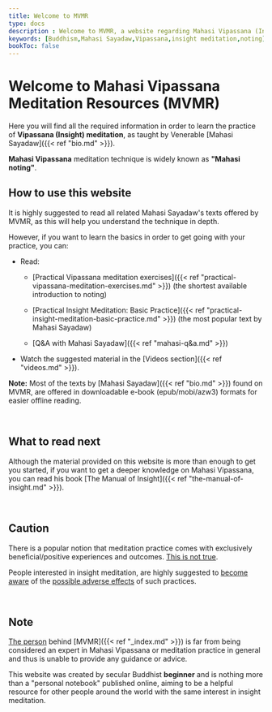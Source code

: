 ```yaml
---
title: Welcome to MVMR
type: docs
description : Welcome to MVMR, a website regarding Mahasi Vipassana (Insight) meditation
keywords: [Buddhism,Mahasi Sayadaw,Vipassana,insight meditation,noting] 
bookToc: false
---
```


# Welcome to Mahasi Vipassana Meditation Resources (MVMR)

Here you will find all the required information in order to learn the practice of **Vipassana (Insight) meditation**, as taught by Venerable [Mahasi Sayadaw]({{< ref "bio.md" >}}).

**Mahasi Vipassana** meditation technique is widely known as **"Mahasi noting"**.


## How to use this website

It is highly suggested to read all related Mahasi Sayadaw's texts offered by MVMR, as this will help you understand the technique in depth. 

However, if you want to learn the basics in order to get going with your practice, you can:

- Read: 

  - [Practical Vipassana meditation exercises]({{< ref "practical-vipassana-meditation-exercises.md" >}}) (the shortest available introduction to noting)

  - [Practical Insight Meditation: Basic Practice]({{< ref "practical-insight-meditation-basic-practice.md" >}}) (the most popular text by Mahasi Sayadaw)
  - [Q&A with Mahasi Sayadaw]({{< ref "mahasi-q&a.md" >}})


- Watch the suggested material in the [Videos section]({{< ref "videos.md" >}}).


**Note:** Most of the texts by [Mahasi Sayadaw]({{< ref "bio.md" >}}) found on MVMR, are offered in downloadable e-book (epub/mobi/azw3) formats for easier offline reading.

&nbsp;
## What to read next

Although the material provided on this website is more than enough to get you started, if you want to get a deeper knowledge on Mahasi Vipassana, you can read his book [The Manual of Insight]({{< ref "the-manual-of-insight.md" >}}).

&nbsp;
## Caution

There is a popular notion that meditation practice comes with exclusively beneficial/positive experiences and outcomes. [This is not true](https://journals.plos.org/plosone/article?id=10.1371%2Fjournal.pone.0176239).

People interested in insight meditation, are highly suggested to [become aware](https://www.youtube.com/watch?v=jv-DjlScpV8) of the [possible adverse effects](https://vimeo.com/378177771) of such practices.


&nbsp;
## Note

[The person](https://ahtrahddis.eu/info) behind [MVMR]({{< ref "_index.md" >}}) is far from being considered an expert in Mahasi Vipassana or meditation practice in general and thus is unable to provide any guidance or advice.

This website was created by secular Buddhist **beginner** and is nothing more than a "personal notebook" published online, aiming to be a helpful resource for other people around the world with the same interest in insight meditation.